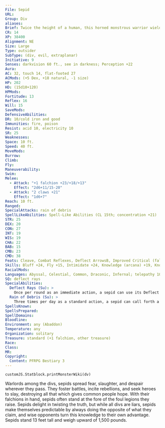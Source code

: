 ```yaml
---
File: Sepid
URL: 
Group: Div
aliases: 
Brief: Twice the height of a human, this horned monstrous warrior wields a massive blade.
CR: 14
XP: 38400
Alignment: NE
Size: Large
Type: outsider
SubType: (div, evil, extraplanar)
Initiative: 9
Senses: darkvision 60 ft., see in darkness; Perception +22
Aura: 
AC: 32, touch 14, flat-footed 27
ACMods: (+5 Dex, +18 natural, -1 size)
HP: 202
HD: (15d10+120)
HPMods: 
Fortitude: 13
Reflex: 16
Will: 15
SaveMods: 
DefensiveAbilities: 
DR: 10/cold iron and good
Immunities: fire, poison
Resist: acid 10, electricity 10
SR: 25
Weaknesses: 
Space: 10 ft.
Speed: 40 ft.
MoveMods: 
Burrow: 
Climb: 
Fly: 
Maneuverability: 
Swim: 
Melee: 
  - Attack: "+1 falchion +23/+18/+13"
    Effect: "2d6+11/15-20"
  - Attack: "2 claws +21"
    Effect: "1d6+7"
Reach: 10 ft.
Ranged: 
SpecialAttacks: rain of debris
SpellLikeAbilities: Spell-Like Abilities (CL 15th; concentration +21)  At Will-comprehend languages, deeper darkness, greater teleport (self plus 50 lbs. of objects only), nondetection, speak with dead (DC 19)  3/day-blindness/deafness (DC 18), fly, ice storm, invisibility, mirror image, scorching ray, touch of idiocy, true strike  1/day-animate dead, baleful polymorph (DC 21), bestow curse (DC 20), break enchantment, create undead, disintegrate (DC 22), enervation, fireball (DC 19), hold monster (DC 21), summon (level 4, 1 ghawwas or 1 shira 40%), true seeing
STR: 25
DEX: 20
CON: 27
INT: 19
WIS: 19
CHA: 22
BAB: 15
CMB: 23
CMD: 38
Feats: Cleave, Combat Reflexes, Deflect ArrowsB, Improved Critical (falchion), Improved Initiative, Iron Will, Lightning Reflexes, Power Attack, Weapon Focus (falchion)
Skills: Bluff +24, Fly +15, Intimidate +24, Knowledge (arcana) +19, Knowledge (planes) +22, Knowledge (religion) +15, Perception +22, Sense Motive +20, Spellcraft +22, Stealth +19, Use Magic Device +24
RacialMods: 
Languages: Abyssal, Celestial, Common, Draconic, Infernal; telepathy 100 ft.
SQ: deflect rays
SpecialAbilities:
  Deflect Rays (Su): >
    Once per round as an immediate action, a sepid can use its Deflect Arrows feat to deflect a ray or a spell that uses a ranged touch attack.
  Rain of Debris (Su): >
    Three times per day as a standard action, a sepid can call forth a hail of stones, wood, metal, and similar debris. The debris rains down and pelts all creatures in a 10-foot-high, 40-foot-radius cylinder centered on the sepid, dealing 15d6 points of bludgeoning damage (Reflex DC 25 half ). This attack does not harm the sepid, and counts as an evil attack for the purpose of damage reduction. The save DC is Constitution-based.
SpellsKnown: 
SpellsPrepared: 
SpellDomains: 
Bloodline: 
Environment: any (Abaddon)
Temperature: any
Organization: solitary
Treasure: standard (+1 falchion, other treasure)
Race: 
Class: 
MR: 
Copyright:
  Content: PFRPG Bestiary 3
---
```

```dataviewjs
customJS.Statblock.printMonsterWiki(dv)
```
Warlords among the divs, sepids spread fear, slaughter, and despair wherever they pass. They foster battles, incite rebellions, and seek heroes to slay, destroying all that which gives common people hope. With their falchions in hand, sepids often stand at the fore of the foul legions they raise.  Sepids delight in twisting the truth, but while all divs are liars, sepids make themselves predictable by always doing the opposite of what they claim, and wise opponents turn this knowledge to their own advantage.  Sepids stand 13 feet tall and weigh upward of 1,500 pounds.
